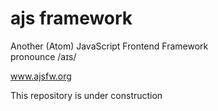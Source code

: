 # ajs framework

Another (Atom) JavaScript Frontend Framework<br />
pronounce /aɪs/

www.ajsfw.org

This repository is under construction
